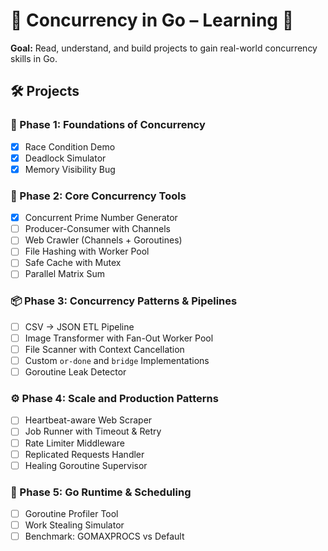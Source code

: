 # 🧠 Concurrency in Go – Learning 🚀

**Goal:** Read, understand, and build projects to gain real-world concurrency skills in Go.

## 🛠️ Projects

### 🧩 Phase 1: Foundations of Concurrency
- [x] Race Condition Demo
- [x] Deadlock Simulator
- [x] Memory Visibility Bug

### 🔧 Phase 2: Core Concurrency Tools
- [x] Concurrent Prime Number Generator
- [ ] Producer-Consumer with Channels
- [ ] Web Crawler (Channels + Goroutines)
- [ ] File Hashing with Worker Pool
- [ ] Safe Cache with Mutex
- [ ] Parallel Matrix Sum

### 📦 Phase 3: Concurrency Patterns & Pipelines
- [ ] CSV → JSON ETL Pipeline
- [ ] Image Transformer with Fan-Out Worker Pool
- [ ] File Scanner with Context Cancellation
- [ ] Custom `or-done` and `bridge` Implementations
- [ ] Goroutine Leak Detector

### ⚙️ Phase 4: Scale and Production Patterns
- [ ] Heartbeat-aware Web Scraper
- [ ] Job Runner with Timeout & Retry
- [ ] Rate Limiter Middleware
- [ ] Replicated Requests Handler
- [ ] Healing Goroutine Supervisor

### 🧪 Phase 5: Go Runtime & Scheduling
- [ ] Goroutine Profiler Tool
- [ ] Work Stealing Simulator
- [ ] Benchmark: GOMAXPROCS vs Default
